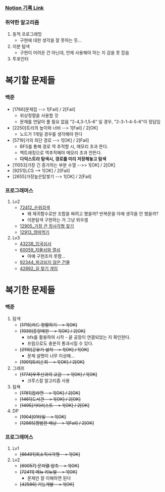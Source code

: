 ### [Notion 기록 Link](https://jnam.notion.site/3a57997df12848f093fb434e7fef4c4c)

### 취약한 알고리즘

1. 동적 프로그래밍
    - 구현에 대한 생각을 잘 못하는 듯...
2. 이분 탐색
    - 구현이 어려운 건 아닌데, 언제 사용해야 하는 지 감을 못 잡음
3. 투포인터

# 복기할 문제들

### 백준

- [1766]문제집 --> 1[Fail] / 2[Fail]
    - 위상정렬을 사용할 것
    - 문제를 연달아 풀 필요 없음 "2-4,3-1,5-6" 일 경우, "2-3-1-4-5-6"이 정답임
- [2250]트리의 높이와 너비 --> 1[Fail] / 2[OK]
    - 노드가 1개일 경우를 생각해야 한다
- [5719]거의 최단 경로 --> 1[OK] / 2[Fail]
    - BFS를 통해 경로 역 추적할 시, 메모리 초과 뜬다.
    - 백트래킹으로 역추적해야 메모리 초과 안뜬다.
    - **다익스트라 탐색시, 경로를 미리 저장해놓고 탐색**
- [11053]가장 긴 증가하는 부분 수열 -->> 1[OK] / 2[OK]
- [9251]LCS --> 1[OK] / 2[Fail]
- [2655]가장높은탑쌓기 --> 1[OK] / 2[Fail]

### 프로그래머스
1. Lv2
   - [72412_순위검색](https://school.programmers.co.kr/learn/courses/30/lessons/72412)
       - 왜 재귀함수로만 조합을 짜려고 했을까? 반복문을 아예 생각을 안 했을까?
       - 이분탐색 구현하는 거 그냥 외우셈
   - [12905_가장 큰 정사각형 찾기](https://school.programmers.co.kr/learn/courses/30/lessons/12905)
   - [12913_땅따먹기](https://school.programmers.co.kr/learn/courses/30/lessons/12913)
2. Lv3
   - [43238_입국심사](https://school.programmers.co.kr/learn/courses/30/lessons/43238)
   - [60059_자물쇠와 열쇠](https://school.programmers.co.kr/learn/courses/30/lessons/60059)
     - 아예 구현조차 못함...
   - [92344_파괴되지 않은 건물](https://school.programmers.co.kr/learn/courses/30/lessons/92344)
   - [42892_길 찾기 게임](https://school.programmers.co.kr/learn/courses/30/lessons/42892)

# 복기한 문제들

### 백준

1. 탐색
    - ~~[1715]카드 정렬하기 --> 1[OK]~~
    - ~~[1939]중량제한 --> 1[OK] / 2[OK]~~
        - bfs를 활용하여 시작 - 끝 공장이 연결되었는 지 확인한다.
        - 프림으로도 충분히 통과시킬 수 있다.
    - ~~[2110]공유기 설치 --> 1[OK] / 1[OK]~~
        - 문제 설명이 너무 이상해...
    - ~~[1991]트리순회 --> 1[OK] / 2[OK]~~
2. 그래프
    - ~~[1774]우주신과의 교감 --> 1[OK] / 1[OK]~~
        - 크루스칼 알고리즘 사용
3. 탐욕
    - ~~[1781]컵라면 --> 1[OK] / 2[OK]~~
    - ~~[1461]도서관 --> 1[OK] / 2[OK]~~
    - ~~[1495]기타리스트 --> 1[OK] / 2[OK]~~
4. DP
    - ~~[1904]01타일 --> 1[OK]~~
    - ~~[12865]평범한 배낭 --> 1[Fail] / 2[OK]~~

### 프로그래머스

1. Lv1
    - ~~[86491]최소직사각형 --> 1[OK]~~
2. Lv2
    - ~~[60057] 문자열 압축 --> 1[OK]~~
    - ~~[72411] 메뉴 리뉴얼 --> 1[OK]~~
        - 문제만 잘 이해하면 된다
    - ~~[42586] 기능개발 --> 1[OK]~~
